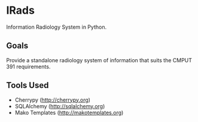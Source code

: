 IRads
=====
Information  Radiology System in Python.

## Goals

Provide a standalone radiology system of information that suits the CMPUT 391 requirements.

## Tools Used
* Cherrypy (http://cherrypy.org)
* SQLAlchemy (http://sqlalchemy.org)
* Mako Templates (http://makotemplates.org)
